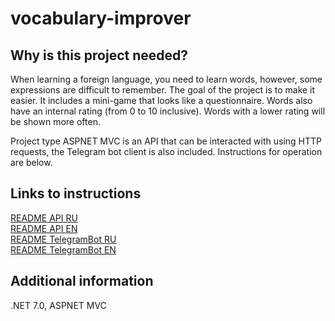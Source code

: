 # vocabulary-improver

## Why is this project needed?
When learning a foreign language, you need to learn words, however, some expressions are difficult to remember. The goal of the project is to make it easier. It includes a mini-game that looks like a questionnaire. Words also have an internal rating (from 0 to 10 inclusive). Words with a lower rating will be shown more often.

Project type ASPNET MVC is an API that can be interacted with using HTTP requests, the Telegram bot client is also included. Instructions for operation are below.

## Links to instructions
[README API RU](ReadMeFiles/README_API_RU.md)  
[README API EN](ReadMeFiles/README_API_EN.md)  
[README TelegramBot RU](ReadMeFiles/README_API_EN.mdREADME_TelegramBot_RU.md)  
[README TelegramBot EN](ReadMeFiles/README_TelegramBot_EN.md)  

## Additional information
.NET 7.0, ASPNET MVC
